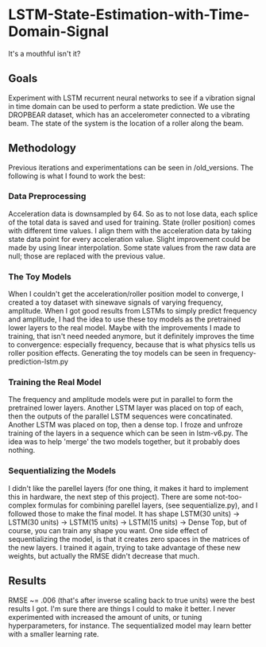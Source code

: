# LSTM-State-Estimation-with-Time-Domain-Signal
It's a mouthful isn't it?

## Goals
Experiment with LSTM recurrent neural networks to see if a vibration signal in time domain can be used to perform a state prediction. 
We use the DROPBEAR dataset, which has an accelerometer connected to a vibrating beam. The state of the system is the location of a roller along the beam.
## Methodology
Previous iterations and experimentations can be seen in /old_versions. The following is what I found to work the best:
### Data Preprocessing
Acceleration data is downsampled by 64. So as to not lose data, each splice of the total data is saved and used for training. State (roller position) comes with different time values. I align them with the acceleration data by taking state data point for every acceleration value. Slight improvement could be made by using linear interpolation. Some state values from the raw data are null; those are replaced with the previous value. 
### The Toy Models
When I couldn't get the acceleration/roller position model to converge, I created a toy dataset with sinewave signals of varying frequency, amplitude. When I got good results from LSTMs to simply predict frequency and amplitude, I had the idea to use these toy models as the pretrained lower layers to the real model. Maybe with the improvements I made to training, that isn't need needed anymore, but it definitely improves the time to convergence: especially frequency, because that is what physics tells us roller position effects. Generating the toy models can be seen in frequency-prediction-lstm.py
### Training the Real Model
The frequency and amplitude models were put in parallel to form the pretrained lower layers. Another LSTM layer was placed on top of each, then the outputs of the parallel LSTM sequences were concatinated. Another LSTM was placed on top, then a dense top. I froze and unfroze training of the layers in a sequence which can be seen in lstm-v6.py. The idea was to help 'merge' the two models together, but it probably does nothing. 
### Sequentializing the Models
I didn't like the parellel layers (for one thing, it makes it hard to implement this in hardware, the next step of this project). There are some not-too-complex formulas for combining parellel layers, (see sequentialize.py), and I followed those to make the final model. It has shape LSTM(30 units) -> LSTM(30 units) -> LSTM(15 units) -> LSTM(15 units) -> Dense Top, but of course, you can train any shape you want. One side effect of sequentializing the model, is that it creates zero spaces in the matrices of the new layers. I trained it again, trying to take advantage of these new weights, but actually the RMSE didn't decrease that much. 
## Results
RMSE ~= .006 (that's after inverse scaling back to true units) were the best results I got. I'm sure there are things I could to make it better. I never experimented with increased the amount of units, or tuning hyperparameters, for instance. The sequentialized model may learn better with a smaller learning rate.
